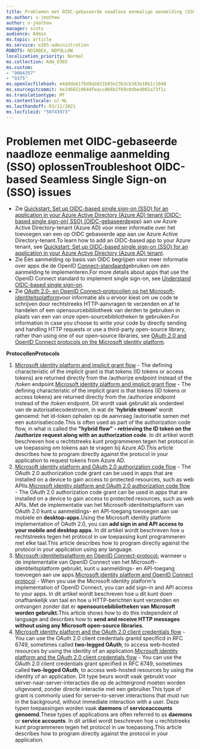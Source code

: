 ```yaml
---
title: Problemen met OIDC-gebaseerde naadloze eenmalige aanmelding (SSO) oplossen
ms.author: v-jmathew
author: v-jmathew
manager: scotv
audience: Admin
ms.topic: article
ms.service: o365-administration
ROBOTS: NOINDEX, NOFOLLOW
localization_priority: Normal
ms.collection: Adm_O365
ms.custom:
- "9004357"
- "9375"
ms.openlocfilehash: e4ddde6176d9ab021b93e23b3cb363e10b1c1048
ms.sourcegitcommit: be246651064dfeacc866b2f69c0dbe4002a73f1c
ms.translationtype: MT
ms.contentlocale: nl-NL
ms.lasthandoff: 03/11/2021
ms.locfileid: "50743973"
---
```

# <a name="troubleshoot-oidc-based-seamless-single-sign-on-sso-issues"></a><span data-ttu-id="38770-102">Problemen met OIDC-gebaseerde naadloze eenmalige aanmelding (SSO) oplossen</span><span class="sxs-lookup"><span data-stu-id="38770-102">Troubleshoot OIDC-based Seamless Single Sign-on (SSO) issues</span></span>

- <span data-ttu-id="38770-103">Zie [Quickstart: Set up OIDC-based single sign-on (SSO) for an application in your Azure Active Directory (Azure AD) tenant (OIDC-based single sign-on( SSO) (OIDC-gebaseerde](https://docs.microsoft.com/azure/active-directory/manage-apps/add-application-portal-setup-oidc-sso)app) aan uw Azure Active Directory-tenant (Azure AD) voor meer informatie over het toevoegen van een op OIDC gebaseerde app aan uw Azure Active Directory-tenant.</span><span class="sxs-lookup"><span data-stu-id="38770-103">To learn how to add an OIDC-based app to your Azure tenant, see [Quickstart: Set up OIDC-based single sign-on (SSO) for an application in your Azure Active Directory (Azure AD) tenant](https://docs.microsoft.com/azure/active-directory/manage-apps/add-application-portal-setup-oidc-sso).</span></span>
- <span data-ttu-id="38770-104">Zie Één aanmelding op basis van OIDC begrijpen voor meer informatie over apps die de OpenID [Connect-standaard](https://docs.microsoft.com/azure/active-directory/manage-apps/configure-oidc-single-sign-on)gebruiken om één aanmelding te implementeren.</span><span class="sxs-lookup"><span data-stu-id="38770-104">For more details about apps that use the OpenID Connect standard to implement single sign-on, see [Understand OIDC-based single sign-on](https://docs.microsoft.com/azure/active-directory/manage-apps/configure-oidc-single-sign-on).</span></span>
- <span data-ttu-id="38770-105">Zie [OAuth 2.0- en OpenID Connect-protocollen op het Microsoft-identiteitsplatform](https://docs.microsoft.com/azure/active-directory/develop/active-directory-v2-protocols)voor informatie als u ervoor kiest om uw code te schrijven door rechtstreeks HTTP-aanvragen te verzenden en af te handelen of een opensourcebibliotheek van derden te gebruiken in plaats van een van onze open-sourcebibliotheken te gebruiken.</span><span class="sxs-lookup"><span data-stu-id="38770-105">For information in case you choose to write your code by directly sending and handling HTTP requests or use a third-party open-source library, rather than using one of our open-source libraries, see [OAuth 2.0 and OpenID Connect protocols on the Microsoft identity platform](https://docs.microsoft.com/azure/active-directory/develop/active-directory-v2-protocols).</span></span>

<span data-ttu-id="38770-106">**Protocollen**</span><span class="sxs-lookup"><span data-stu-id="38770-106">**Protocols**</span></span>

1. <span data-ttu-id="38770-107">[Microsoft identity platform and implicit grant flow](https://docs.microsoft.com/azure/active-directory/develop/v2-oauth2-implicit-grant-flow) - The defining characteristic of the implicit grant is that tokens (ID tokens or access tokens) are returned directly from the /authorize endpoint instead of the /token endpoint.</span><span class="sxs-lookup"><span data-stu-id="38770-107">[Microsoft identity platform and implicit grant flow](https://docs.microsoft.com/azure/active-directory/develop/v2-oauth2-implicit-grant-flow) - The defining characteristic of the implicit grant is that tokens (ID tokens or access tokens) are returned directly from the /authorize endpoint instead of the /token endpoint.</span></span> <span data-ttu-id="38770-108">Dit wordt vaak gebruikt als onderdeel van de autorisatiecodestroom, in wat de **'hybride stroom'** wordt genoemd: het id-token ophalen op de aanvraag /autorisatie samen met een autorisatiecode.</span><span class="sxs-lookup"><span data-stu-id="38770-108">This is often used as part of the authorization code flow, in what is called the **"hybrid flow" - retrieving the ID token on the /authorize request along with an authorization code**.</span></span> <span data-ttu-id="38770-109">In dit artikel wordt beschreven hoe u rechtstreeks kunt programmeren tegen het protocol in uw toepassing om tokens aan te vragen bij Azure AD.</span><span class="sxs-lookup"><span data-stu-id="38770-109">This article describes how to program directly against the protocol in your application to request tokens from Azure AD.</span></span>
2. <span data-ttu-id="38770-110">[Microsoft identity platform and OAuth 2.0 authorization code flow](https://docs.microsoft.com/azure/active-directory/develop/v2-oauth2-auth-code-flow) - The OAuth 2.0 authorization code grant can be used in apps that are installed on a device to gain access to protected resources, such as web APIIs.</span><span class="sxs-lookup"><span data-stu-id="38770-110">[Microsoft identity platform and OAuth 2.0 authorization code flow](https://docs.microsoft.com/azure/active-directory/develop/v2-oauth2-auth-code-flow) - The OAuth 2.0 authorization code grant can be used in apps that are installed on a device to gain access to protected resources, such as web APIs.</span></span> <span data-ttu-id="38770-111">Met de implementatie van het Microsoft-identiteitsplatform van OAuth 2.0 kunt u aanmeldings- en API-toegang toevoegen aan uw mobiele en **desktop-apps.**</span><span class="sxs-lookup"><span data-stu-id="38770-111">Using the Microsoft identity platform implementation of OAuth 2.0, you can **add sign in and API access to your mobile and desktop apps**.</span></span> <span data-ttu-id="38770-112">In dit artikel wordt beschreven hoe u rechtstreeks tegen het protocol in uw toepassing kunt programmeren met elke taal.</span><span class="sxs-lookup"><span data-stu-id="38770-112">This article describes how to program directly against the protocol in your application using any language.</span></span>
3. <span data-ttu-id="38770-113">[Microsoft-identiteitsplatform en OpenID Connect-protocol:](https://docs.microsoft.com/azure/active-directory/develop/v2-protocols-oidc) wanneer u de implementatie van OpenID Connect van het Microsoft-identiteitsplatform gebruikt, kunt u aanmeldings- en API-toegang toevoegen aan uw apps.</span><span class="sxs-lookup"><span data-stu-id="38770-113">[Microsoft identity platform and OpenID Connect protocol](https://docs.microsoft.com/azure/active-directory/develop/v2-protocols-oidc) - When you use the Microsoft identity platform's implementation of OpenID Connect, you can add sign-in and API access to your apps.</span></span> <span data-ttu-id="38770-114">In dit artikel wordt beschreven hoe u dit kunt doen onafhankelijk van taal en hoe u HTTP-berichten kunt verzenden en ontvangen zonder dat er **opensourcebibliotheken van Microsoft worden gebruikt.**</span><span class="sxs-lookup"><span data-stu-id="38770-114">This article shows how to do this independent of language and describes how to **send and receive HTTP messages without using any Microsoft open-source libraries**.</span></span>
4. <span data-ttu-id="38770-115">[Microsoft identity platform and the OAuth 2.0 client credentials flow](https://docs.microsoft.com/azure/active-directory/develop/v2-oauth2-client-creds-grant-flow) - You can use the OAuth 2.0 client credentials grantd specificd in RFC 6749, sometimes called **two-legged OAuth**, to access web-hosted resources by using the identity of an application.</span><span class="sxs-lookup"><span data-stu-id="38770-115">[Microsoft identity platform and the OAuth 2.0 client credentials flow](https://docs.microsoft.com/azure/active-directory/develop/v2-oauth2-client-creds-grant-flow) - You can use the OAuth 2.0 client credentials grant specified in RFC 6749, sometimes called **two-legged OAuth**, to access web-hosted resources by using the identity of an application.</span></span> <span data-ttu-id="38770-116">Dit type beurs wordt vaak gebruikt voor server-naar-server-interacties die op de achtergrond moeten worden uitgevoerd, zonder directe interactie met een gebruiker.</span><span class="sxs-lookup"><span data-stu-id="38770-116">This type of grant is commonly used for server-to-server interactions that must run in the background, without immediate interaction with a user.</span></span> <span data-ttu-id="38770-117">Deze typen toepassingen worden vaak **daemons** of **serviceaccounts genoemd.**</span><span class="sxs-lookup"><span data-stu-id="38770-117">These types of applications are often referred to as **daemons** or **service accounts**.</span></span> <span data-ttu-id="38770-118">In dit artikel wordt beschreven hoe u rechtstreeks kunt programmeren tegen het protocol in uw toepassing.</span><span class="sxs-lookup"><span data-stu-id="38770-118">This article describes how to program directly against the protocol in your application.</span></span>
